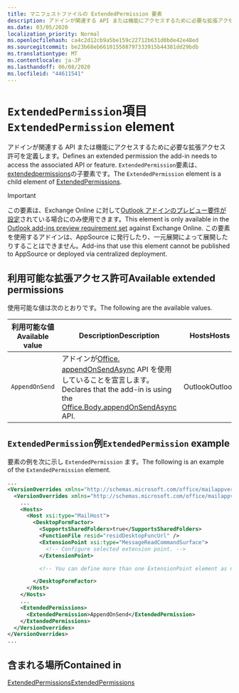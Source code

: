 ```yaml
---
title: マニフェストファイルの ExtendedPermission 要素
description: アドインが関連する API または機能にアクセスするために必要な拡張アクセス許可を定義します。
ms.date: 03/05/2020
localization_priority: Normal
ms.openlocfilehash: ca4c2d12cb9a5be159c22712b631d0bde42e48ed
ms.sourcegitcommit: be23b68eb661015508797333915b44381dd29bdb
ms.translationtype: MT
ms.contentlocale: ja-JP
ms.lasthandoff: 06/08/2020
ms.locfileid: "44611541"
---
```

# <a name="extendedpermission-element"></a><span data-ttu-id="60f26-103">`ExtendedPermission`項目</span><span class="sxs-lookup"><span data-stu-id="60f26-103">`ExtendedPermission` element</span></span>

<span data-ttu-id="60f26-104">アドインが関連する API または機能にアクセスするために必要な拡張アクセス許可を定義します。</span><span class="sxs-lookup"><span data-stu-id="60f26-104">Defines an extended permission the add-in needs to access the associated API or feature.</span></span> <span data-ttu-id="60f26-105">`ExtendedPermission`要素は、 [extendedpermissions](extendedpermissions.md)の子要素です。</span><span class="sxs-lookup"><span data-stu-id="60f26-105">The `ExtendedPermission` element is a child element of [ExtendedPermissions](extendedpermissions.md).</span></span>

> [!IMPORTANT]
> <span data-ttu-id="60f26-106">この要素は、Exchange Online に対して[Outlook アドインのプレビュー要件が設定](../objectmodel/preview-requirement-set/outlook-requirement-set-preview.md)されている場合にのみ使用できます。</span><span class="sxs-lookup"><span data-stu-id="60f26-106">This element is only available in the [Outlook add-ins preview requirement set](../objectmodel/preview-requirement-set/outlook-requirement-set-preview.md) against Exchange Online.</span></span> <span data-ttu-id="60f26-107">この要素を使用するアドインは、AppSource に発行したり、一元展開によって展開したりすることはできません。</span><span class="sxs-lookup"><span data-stu-id="60f26-107">Add-ins that use this element cannot be published to AppSource or deployed via centralized deployment.</span></span>

## <a name="available-extended-permissions"></a><span data-ttu-id="60f26-108">利用可能な拡張アクセス許可</span><span class="sxs-lookup"><span data-stu-id="60f26-108">Available extended permissions</span></span>

<span data-ttu-id="60f26-109">使用可能な値は次のとおりです。</span><span class="sxs-lookup"><span data-stu-id="60f26-109">The following are the available values.</span></span>

|<span data-ttu-id="60f26-110">利用可能な値</span><span class="sxs-lookup"><span data-stu-id="60f26-110">Available value</span></span>|<span data-ttu-id="60f26-111">Description</span><span class="sxs-lookup"><span data-stu-id="60f26-111">Description</span></span>|<span data-ttu-id="60f26-112">Hosts</span><span class="sxs-lookup"><span data-stu-id="60f26-112">Hosts</span></span>|
|---|---|---|
|`AppendOnSend`|<span data-ttu-id="60f26-113">アドインが[Office. appendOnSendAsync](/javascript/api/outlook/office.body?view=outlook-js-preview#appendonsendasync-data--options--callback-) API を使用していることを宣言します。</span><span class="sxs-lookup"><span data-stu-id="60f26-113">Declares that the add-in is using the [Office.Body.appendOnSendAsync](/javascript/api/outlook/office.body?view=outlook-js-preview#appendonsendasync-data--options--callback-) API.</span></span>|<span data-ttu-id="60f26-114">Outlook</span><span class="sxs-lookup"><span data-stu-id="60f26-114">Outlook</span></span>|

## <a name="extendedpermission-example"></a><span data-ttu-id="60f26-115">`ExtendedPermission`例</span><span class="sxs-lookup"><span data-stu-id="60f26-115">`ExtendedPermission` example</span></span>

<span data-ttu-id="60f26-116">要素の例を次に示し `ExtendedPermission` ます。</span><span class="sxs-lookup"><span data-stu-id="60f26-116">The following is an example of the `ExtendedPermission` element.</span></span>

```XML
...
<VersionOverrides xmlns="http://schemas.microsoft.com/office/mailappversionoverrides" xsi:type="VersionOverridesV1_0">
  <VersionOverrides xmlns="http://schemas.microsoft.com/office/mailappversionoverrides/1.1" xsi:type="VersionOverridesV1_1">
    ...
    <Hosts>
      <Host xsi:type="MailHost">
        <DesktopFormFactor>
          <SupportsSharedFolders>true</SupportsSharedFolders>
          <FunctionFile resid="residDesktopFuncUrl" />
          <ExtensionPoint xsi:type="MessageReadCommandSurface">
            <!-- Configure selected extension point. -->
          </ExtensionPoint>

          <!-- You can define more than one ExtensionPoint element as needed. -->

        </DesktopFormFactor>
      </Host>
    </Hosts>
    ...
    <ExtendedPermissions>
      <ExtendedPermission>AppendOnSend</ExtendedPermission>
    </ExtendedPermissions>
  </VersionOverrides>
</VersionOverrides>
...
```

## <a name="contained-in"></a><span data-ttu-id="60f26-117">含まれる場所</span><span class="sxs-lookup"><span data-stu-id="60f26-117">Contained in</span></span>

[<span data-ttu-id="60f26-118">ExtendedPermissions</span><span class="sxs-lookup"><span data-stu-id="60f26-118">ExtendedPermissions</span></span>](extendedpermissions.md)
